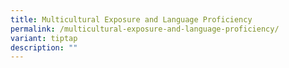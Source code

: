 ```yaml
---
title: Multicultural Exposure and Language Proficiency
permalink: /multicultural-exposure-and-language-proficiency/
variant: tiptap
description: ""
---
```

<p></p>